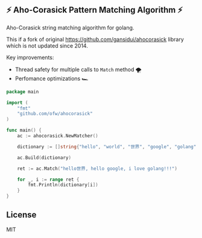 ## ⚡ Aho-Corasick Pattern Matching Algorithm ⚡

Aho-Corasick string matching algorithm for golang.

This if a fork of original https://github.com/gansidui/ahocorasick library which is not updated since 2014.

Key improvements:
* Thread safety for multiple calls to `Match` method 🌪️
* Perfomance optimizations 🏎


~~~ go
package main

import (
	"fmt"
	"github.com/ofw/ahocorasick"
)

func main() {
	ac := ahocorasick.NewMatcher()

	dictionary := []string{"hello", "world", "世界", "google", "golang", "c++", "love"}

	ac.Build(dictionary)

	ret := ac.Match("hello世界, hello google, i love golang!!!")

	for _, i := range ret {
		fmt.Println(dictionary[i])
	}
}


~~~

## License

MIT